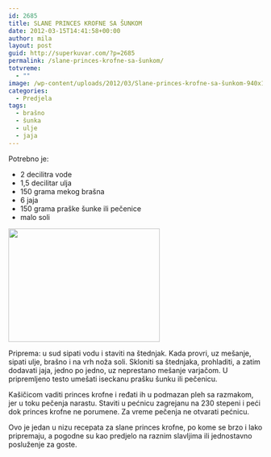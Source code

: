 ```yaml
---
id: 2685
title: SLANE PRINCES KROFNE SA ŠUNKOM
date: 2012-03-15T14:41:58+00:00
author: mila
layout: post
guid: http://superkuvar.com/?p=2685
permalink: /slane-princes-krofne-sa-šunkom/
totvreme:
  - ""
image: /wp-content/uploads/2012/03/Slane-princes-krofne-sa-šunkom-940x198.jpg
categories:
  - Predjela
tags:
  - brašno
  - šunka
  - ulje
  - jaja
---
```

Potrebno je:

  * 2 decilitra vode
  * 1,5 decilitar ulja
  * 150 grama mekog brašna
  * 6 jaja
  * 150 grama praške šunke ili pečenice
  * malo soli

<img class="alignnone size-medium wp-image-2686" title="Slane princes krofne sa šunkom" src="/wp-content/uploads/2012/03/Slane-princes-krofne-sa-šunkom-300x225.jpg" alt="" width="300" height="225" /> 

Priprema: u sud sipati vodu i staviti na štednjak. Kada provri, uz mešanje, sipati ulje, brašno i na vrh noža soli. Skloniti sa štednjaka, prohladiti, a zatim dodavati jaja, jedno po jedno, uz neprestano mešanje varjačom. U pripremljeno testo umešati iseckanu prašku šunku ili pečenicu.

Kašičicom vaditi princes krofne i ređati ih u podmazan pleh sa razmakom, jer u toku pečenja narastu. Staviti u pećnicu zagrejanu na 230 stepeni i peći dok princes krofne ne porumene. Za vreme pečenja ne otvarati pećnicu.

Ovo je jedan u nizu recepata za slane princes krofne, po kome se brzo i lako pripremaju, a pogodne su kao predjelo na raznim slavljima ili jednostavno posluženje za goste.

&nbsp;